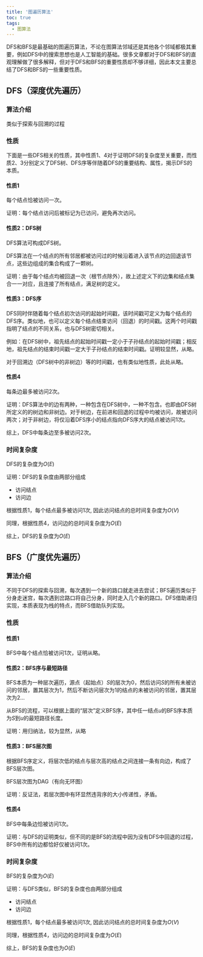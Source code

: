 ```yaml
---
title: '图遍历算法'
toc: true
tags:
  - 图算法
---
```


DFS和BFS是最基础的图遍历算法，不论在图算法邻域还是其他各个邻域都极其重要，例如DFS中的搜索思想也是人工智能的基础。很多文章都对于DFS和BFS的直观理解做了很多解释，但对于DFS和BFS的重要性质却不够详细，因此本文主要总结了DFS和BFS的一些重要性质。

## DFS（深度优先遍历）

### 算法介绍

类似于探索与回溯的过程

### 性质

下面是一些DFS相关的性质，其中性质1、4对于证明DFS的复杂度至关重要，而性质2、3分别定义了DFS树、DFS序等伴随着DFS的重要结构、属性，揭示DFS的本质。

#### 性质1

每个结点恰被访问一次。

证明：每个结点访问后被标记为已访问，避免再次访问。

#### 性质2：DFS树

DFS算法可构成DFS树。

DFS算法在一个结点的所有邻居都被访问过的时候沿着进入该节点的边回退该节点，这些边组成的集合构成了一颗树。

证明：由于每个结点均被回退一次（根节点除外），故上述定义下的边集和结点集合一一对应，且连接了所有结点，满足树的定义。

#### 性质3：DFS序

DFS同时伴随着每个结点初次访问的起始时间戳，该时间戳可定义为每个结点的DFS序。类似地，也可以定义每个结点结束访问（回退）的时间戳。这两个时间戳指明了结点的不同关系，也与DFS树密切相关。

例如：在DFS树中，祖先结点的起始时间戳一定小于子孙结点的起始时间戳；相反地，祖先结点的结束时间戳一定大于子孙结点的结束时间戳。证明较显然，从略。

对于回溯边（DFS树中的非树边）等的时间戳，也有类似地性质，此处从略。

#### 性质4

每条边最多被访问2次。

证明：DFS算法中的边有两种，一种包含在DFS树中，一种不包含。也即由DFS树所定义的的树边和非树边。对于树边，在前进和回退的过程中均被访问，故被访问两次；对于非树边，将仅沿着DFS序小的结点指向DFS序大的结点被访问1次。

综上，DFS中每条边至多被访问2次。

### 时间复杂度

DFS的复杂度为$O(E)$

证明：DFS的复杂度由两部分组成

* 访问结点
* 访问边

根据性质1，每个结点最多被访问1次, 因此访问结点的总时间复杂度为$O(V)$

同理，根据性质4，访问边的总时间复杂度为$O(E)$

综上，DFS的复杂度为$O(E)$



## BFS（广度优先遍历）

### 算法介绍

不同于DFS的探索与回溯，每次遇到一个新的路口就走进去尝试；BFS遍历类似于分身走迷宫，每次遇到岔路口将自己分身，同时走入几个新的路口。DFS借助递归实现，本质表现为栈的特点，而BFS借助队列实现。

### 性质

#### 性质1

BFS中每个结点恰被访问1次，证明从略。

#### 性质2：BFS序与最短路径

BFS本质为一种层次遍历，源点（起始点）$S$的层次为0，然后访问$S$的所有未被访问的邻居，置其层次为1，然后不断访问层次为1的结点的未被访问的邻居，置其层次为2...

从BFS的流程，可以根据上面的“层次”定义BFS序，其中任一结点$u$的BFS序本质为$S$到$u$的最短路径长度。

证明：用归纳法，较为显然，从略

#### 性质3：BFS层次图

根据BFS序定义，将层次低的结点与层次高的结点之间连接一条有向边，构成了BFS层次图。

BFS层次图为DAG（有向无环图）

证明：反证法，若层次图中有环显然违背序的大小传递性，矛盾。

#### 性质4

BFS中每条边恰被访问1次。

证明：与DFS的证明类似，但不同的是BFS的流程中因为没有DFS中回退的过程，BFS中所有的边都恰好仅被访问1次。

### 时间复杂度

BFS的复杂度为$O(E)$

证明：与DFS类似，BFS的复杂度也由两部分组成

* 访问结点
* 访问边

根据性质1，每个结点最多被访问1次, 因此访问结点的总时间复杂度为$O(V)$

同理，根据性质4，访问边的总时间复杂度为$O(E)$

综上，BFS的复杂度也为$O(E)$









